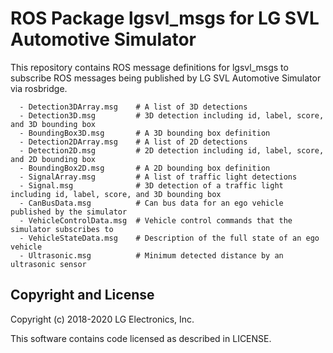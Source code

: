 # ROS Package lgsvl_msgs for LG SVL Automotive Simulator

This repository contains ROS message definitions for lgsvl_msgs to subscribe ROS messages being published by LG SVL Automotive Simulator via rosbridge.

```text
  - Detection3DArray.msg    # A list of 3D detections
  - Detection3D.msg         # 3D detection including id, label, score, and 3D bounding box
  - BoundingBox3D.msg       # A 3D bounding box definition
  - Detection2DArray.msg    # A list of 2D detections
  - Detection2D.msg         # 2D detection including id, label, score, and 2D bounding box
  - BoundingBox2D.msg       # A 2D bounding box definition
  - SignalArray.msg         # A list of traffic light detections
  - Signal.msg              # 3D detection of a traffic light including id, label, score, and 3D bounding box
  - CanBusData.msg          # Can bus data for an ego vehicle published by the simulator
  - VehicleControlData.msg  # Vehicle control commands that the simulator subscribes to
  - VehicleStateData.msg    # Description of the full state of an ego vehicle
  - Ultrasonic.msg          # Minimum detected distance by an ultrasonic sensor
```

## Copyright and License

Copyright (c) 2018-2020 LG Electronics, Inc.

This software contains code licensed as described in LICENSE.
